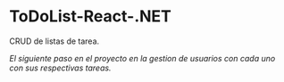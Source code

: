 # ToDoList-React-.NET

CRUD de listas de tarea.

*El siguiente paso en el proyecto en la gestion de usuarios con cada uno con sus respectivas tareas.*
